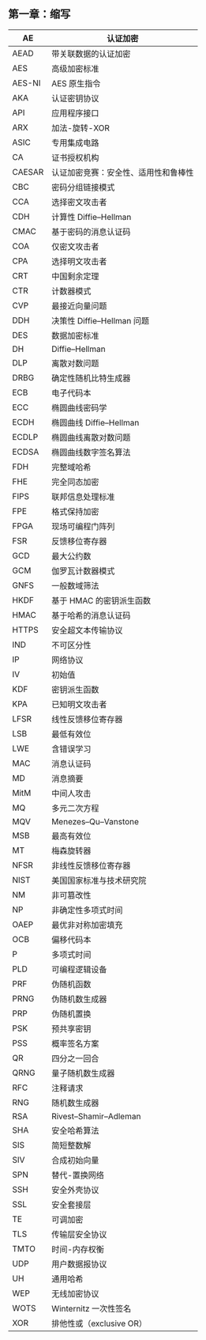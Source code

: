 ## 第一章：缩写

| AE | 认证加密 |
| --- | --- |
| AEAD | 带关联数据的认证加密 |
| AES | 高级加密标准 |
| AES-NI | AES 原生指令 |
| AKA | 认证密钥协议 |
| API | 应用程序接口 |
| ARX | 加法-旋转-XOR |
| ASIC | 专用集成电路 |
| CA | 证书授权机构 |
| CAESAR | 认证加密竞赛：安全性、适用性和鲁棒性 |
| CBC | 密码分组链接模式 |
| CCA | 选择密文攻击者 |
| CDH | 计算性 Diffie–Hellman |
| CMAC | 基于密码的消息认证码 |
| COA | 仅密文攻击者 |
| CPA | 选择明文攻击者 |
| CRT | 中国剩余定理 |
| CTR | 计数器模式 |
| CVP | 最接近向量问题 |
| DDH | 决策性 Diffie–Hellman 问题 |
| DES | 数据加密标准 |
| DH | Diffie–Hellman |
| DLP | 离散对数问题 |
| DRBG | 确定性随机比特生成器 |
| ECB | 电子代码本 |
| ECC | 椭圆曲线密码学 |
| ECDH | 椭圆曲线 Diffie–Hellman |
| ECDLP | 椭圆曲线离散对数问题 |
| ECDSA | 椭圆曲线数字签名算法 |
| FDH | 完整域哈希 |
| FHE | 完全同态加密 |
| FIPS | 联邦信息处理标准 |
| FPE | 格式保持加密 |
| FPGA | 现场可编程门阵列 |
| FSR | 反馈移位寄存器 |
| GCD | 最大公约数 |
| GCM | 伽罗瓦计数器模式 |
| GNFS | 一般数域筛法 |
| HKDF | 基于 HMAC 的密钥派生函数 |
| HMAC | 基于哈希的消息认证码 |
| HTTPS | 安全超文本传输协议 |
| IND | 不可区分性 |
| IP | 网络协议 |
| IV | 初始值 |
| KDF | 密钥派生函数 |
| KPA | 已知明文攻击者 |
| LFSR | 线性反馈移位寄存器 |
| LSB | 最低有效位 |
| LWE | 含错误学习 |
| MAC | 消息认证码 |
| MD | 消息摘要 |
| MitM | 中间人攻击 |
| MQ | 多元二次方程 |
| MQV | Menezes–Qu–Vanstone |
| MSB | 最高有效位 |
| MT | 梅森旋转器 |
| NFSR | 非线性反馈移位寄存器 |
| NIST | 美国国家标准与技术研究院 |
| NM | 非可篡改性 |
| NP | 非确定性多项式时间 |
| OAEP | 最优非对称加密填充 |
| OCB | 偏移代码本 |
| P | 多项式时间 |
| PLD | 可编程逻辑设备 |
| PRF | 伪随机函数 |
| PRNG | 伪随机数生成器 |
| PRP | 伪随机置换 |
| PSK | 预共享密钥 |
| PSS | 概率签名方案 |
| QR | 四分之一回合 |
| QRNG | 量子随机数生成器 |
| RFC | 注释请求 |
| RNG | 随机数生成器 |
| RSA | Rivest–Shamir–Adleman |
| SHA | 安全哈希算法 |
| SIS | 简短整数解 |
| SIV | 合成初始向量 |
| SPN | 替代-置换网络 |
| SSH | 安全外壳协议 |
| SSL | 安全套接层 |
| TE | 可调加密 |
| TLS | 传输层安全协议 |
| TMTO | 时间-内存权衡 |
| UDP | 用户数据报协议 |
| UH | 通用哈希 |
| WEP | 无线加密协议 |
| WOTS | Winternitz 一次性签名 |
| XOR | 排他性或（exclusive OR） |

